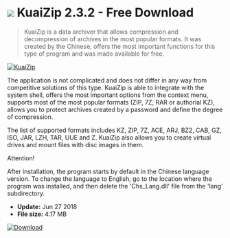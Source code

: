 # ![](https://cdn.softexe.net/static/icon/8/kuaizip-10076.png) KuaiZip 2.3.2 - Free Download

> KuaiZip is a data archiver that allows compression and decompression of archives in the most popular formats. It was created by the Chinese, offers the most important functions for this type of program and was made available for free.

[![KuaiZip](https://gallery.dpcdn.pl/imgc/Tools/83311/g_-_420x350_1.5_-_x9ca974e9-3ac4-4d3a-b911-fa842e684328.png)](https://softexe.net/win/disks-files/compression/kuaizip:pRRgf.html)

The application is not complicated and does not differ in any way from competitive solutions of this type. KuaiZip is able to integrate with the system shell, offers the most important options from the context menu, supports most of the most popular formats (ZIP, 7Z, RAR or authorial KZ), allows you to protect archives created by a password and define the degree of compression.
 
 The list of supported formats includes KZ, ZIP, 7Z, ACE, ARJ, BZ2, CAB, GZ, ISO, JAR, LZH, TAR, UUE and Z. KuaiZip also allows you to create virtual drives and mount files with disc images in them.
 
 Attention!
 
 After installation, the program starts by default in the Chinese language version. To change the language to English, go to the location where the program was installed, and then delete the 'Chs_Lang.dll' file from the 'lang' subdirectory.


- **Update:** Jun 27 2018
- **File size:** 4.17 MB

[![Download](https://cdn.softexe.net/static/img/download.png)](https://softexe.net/win/disks-files/compression/kuaizip:pRRgf.html)

